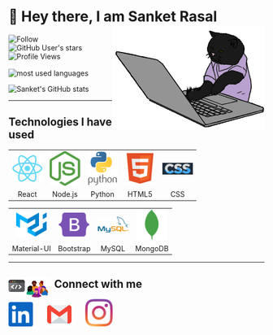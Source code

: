 <div>

# 👋 Hey there, I am Sanket Rasal <img align='right' src="/.github/cat.gif" height="" width="300" alt="coding cat">

</div>

<div>

<!-- <img alt="GitHub followers" src="https://img.shields.io/github/followers/sanketwin?label=follow&logo=github&style=flat-square"> -->

![Follow](https://img.shields.io/github/followers/sanketwin?label=follow&logo=github&style=flat-square)
![GitHub User's stars](https://img.shields.io/github/stars/sanketwin?label=%E2%AD%90GitHub%20stars&style=flat-square)
![Profile Views](https://komarev.com/ghpvc/?username=sanketwin&style=flat-square&color=ff69b4)

</div>

<img align="center" src="https://github-readme-stats.vercel.app/api/top-langs?username=sanketwin&show_icons=true&locale=en&layout=compact&theme=radical" alt="most used languages" />

![Sanket's GitHub stats](https://github-readme-stats.vercel.app/api?username=sanketwin&show_icons=true&theme=radical&layout=compact)

---

## Technologies I have used

<table >
	<tr align="center">
		<td >
		<img src="/.github/icons/react.png" width="60"/>
		</td>
		<td >
		<img src="/.github/icons/nodejs.svg" width="60"/>
		</td>
    <td >
		<img src="/.github/icons/python-vertical.svg" width="60"/>
		</td>
    <td >
		<img src="/.github/icons/html5.svg" width="60"/>
		</td>
    <td >
		<img src="/.github/icons/css.svg" width="60"/>
		</td>
	</tr>
	<tr align="center">
		<td>React</td>
		<td>Node.js</td>
		<td>Python</td>
		<td>HTML5</td>
		<td>CSS</td>
	</tr>
</table>
<table >
	<tr align="center">
		<td>
			<img src="/.github/icons/materialui.svg" width="60"/>
		</td>
		<td >
			<img src="/.github/icons/bootstrap.svg" width="60"/>
		</td>
		<td >
			<img src="/.github/icons/mysql-official.svg" width="60"/>
		</td>
		<td >
			<img src="/.github/icons/mongodb.svg" width="60"/>
		</td>
	</tr>
	<tr align="center">
		<td>Material-UI</td>
		<td>Bootstrap</td>
		<td>MySQL</td>
		<td>MongoDB</td>
	</tr>
</table>

---

## <img src="/.github/code.gif" width="32" align="left">

<!-- <div>
 <img align='right' src="/.github/octocat.gif" width="400" alt="octocat">
</div> -->

## <img src="/.github/community.gif" width="48" align="left">&nbsp;&nbsp;Connect with me

<p align="left">
<a href="https://www.linkedin.com/in/sanket-rasal/"><img src="/.github/icons/linkedin.svg" width="48"></a>&nbsp;&nbsp;&nbsp;&nbsp;&nbsp;&nbsp;
<a href="mailto:sanketwin@gmail.com"><img src="/.github/icons/email.svg" width="48"></a>&nbsp;&nbsp;&nbsp;&nbsp;&nbsp;&nbsp;
<a href="https://instagram.com/i_iz_sanket"><img src="/.github/icons/instagram-icon.svg" width="54"></a>&nbsp;&nbsp;&nbsp;&nbsp;&nbsp;&nbsp;
</p>

